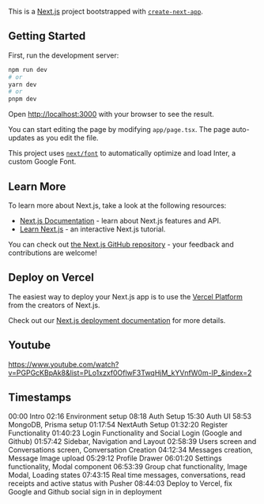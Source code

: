 This is a [Next.js](https://nextjs.org/) project bootstrapped with [`create-next-app`](https://github.com/vercel/next.js/tree/canary/packages/create-next-app).

## Getting Started

First, run the development server:

```bash
npm run dev
# or
yarn dev
# or
pnpm dev
```

Open [http://localhost:3000](http://localhost:3000) with your browser to see the result.

You can start editing the page by modifying `app/page.tsx`. The page auto-updates as you edit the file.

This project uses [`next/font`](https://nextjs.org/docs/basic-features/font-optimization) to automatically optimize and load Inter, a custom Google Font.

## Learn More

To learn more about Next.js, take a look at the following resources:

- [Next.js Documentation](https://nextjs.org/docs) - learn about Next.js features and API.
- [Learn Next.js](https://nextjs.org/learn) - an interactive Next.js tutorial.

You can check out [the Next.js GitHub repository](https://github.com/vercel/next.js/) - your feedback and contributions are welcome!

## Deploy on Vercel

The easiest way to deploy your Next.js app is to use the [Vercel Platform](https://vercel.com/new?utm_medium=default-template&filter=next.js&utm_source=create-next-app&utm_campaign=create-next-app-readme) from the creators of Next.js.

Check out our [Next.js deployment documentation](https://nextjs.org/docs/deployment) for more details.

## Youtube
https://www.youtube.com/watch?v=PGPGcKBpAk8&list=PLo1xzxf0OflwF3TwqHjM_kYVnfW0m-IP_&index=2
## Timestamps
00:00 Intro
02:16 Environment setup
08:18 Auth Setup
15:30 Auth UI
58:53 MongoDB, Prisma setup
01:17:54 NextAuth Setup
01:32:20 Register Functionality
01:40:23 Login Functionality and Social Login (Google and Github)
01:57:42 Sidebar, Navigation and Layout
02:58:39 Users screen and Conversations screen, Conversation Creation
04:12:34 Messages creation, Message Image upload
05:29:12 Profile Drawer
06:01:20 Settings functionality, Modal component
06:53:39 Group chat functionality, Image Modal, Loading states
07:43:15 Real time messages, conversations, read receipts and active status with Pusher
08:44:03 Deploy to Vercel, fix Google and Github social sign in in deployment

